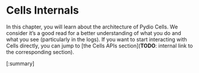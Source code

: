 # Cells Internals

In this chapter, you will learn about the architecture of Pydio Cells. We consider it’s a good read for a better understanding of what you do and what you see (particularly in the logs). If you want to start interacting with Cells directly, you can jump to [the Cells APIs section](**TODO**: internal link to the corresponding section).

[:summary]
